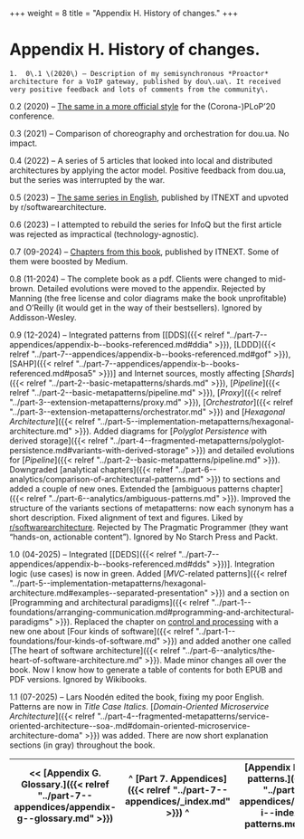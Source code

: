 +++
weight = 8
title = "Appendix H. History of changes."
+++

# Appendix H\. History of changes\.

    1.  0\.1 \(2020\) – Description of my semisynchronous *Proactor* architecture for a VoIP gateway, published by dou\.ua\. It received very positive feedback and lots of comments from the community\.


0\.2 \(2020\) – [The same in a more official style](http://www.hillside.net/plop/2020/papers/poltorak.pdf) for the \(Corona\-\)PLoP’20 conference\.

0\.3 \(2021\) – Comparison of choreography and orchestration for dou\.ua\. No impact\.

0\.4 \(2022\) – A series of 5 articles that looked into local and distributed architectures by applying the actor model\. Positive feedback from dou\.ua, but the series was interrupted by the war\.

0\.5 \(2023\) – [The same series in English](https://medium.com/itnext/introduction-to-software-architecture-with-actors-part-1-89de6000e0d3), published by ITNEXT and upvoted by r/softwarearchitecture\.

0\.6 \(2023\) – I attempted to rebuild the series for InfoQ but the first article was rejected as impractical \(technology\-agnostic\)\.

0\.7 \(09\-2024\) – [Chapters from this book](https://medium.com/itnext/the-list-of-architectural-metapatterns-ed64d8ba125d), published by ITNEXT\. Some of them were boosted by Medium\.

0\.8 \(11\-2024\) – The complete book as a pdf\. Clients were changed to mid\-brown\. Detailed evolutions were moved to the appendix\. Rejected by Manning \(the free license and color diagrams make the book unprofitable\) and O’Reilly \(it would get in the way of their bestsellers\)\. Ignored by Addisson\-Wesley\.

0\.9 \(12\-2024\) – Integrated patterns from \[[DDS]({{< relref "../part-7--appendices/appendix-b--books-referenced.md#ddia" >}}), [LDDD]({{< relref "../part-7--appendices/appendix-b--books-referenced.md#gof" >}}), [SAHP]({{< relref "../part-7--appendices/appendix-b--books-referenced.md#posa5" >}})\] and Internet sources, mostly affecting [*Shards*]({{< relref "../part-2--basic-metapatterns/shards.md" >}}), [*Pipeline*]({{< relref "../part-2--basic-metapatterns/pipeline.md" >}}), [*Proxy*]({{< relref "../part-3--extension-metapatterns/proxy.md" >}}), [*Orchestrator*]({{< relref "../part-3--extension-metapatterns/orchestrator.md" >}}) and [*Hexagonal Architecture*]({{< relref "../part-5--implementation-metapatterns/hexagonal-architecture.md" >}})\. Added diagrams for [*Polyglot Persistence* with derived storage]({{< relref "../part-4--fragmented-metapatterns/polyglot-persistence.md#variants-with-derived-storage" >}}) and detailed evolutions for [*Pipeline*]({{< relref "../part-2--basic-metapatterns/pipeline.md" >}})\. Downgraded [analytical chapters]({{< relref "../part-6--analytics/comparison-of-architectural-patterns.md" >}}) to sections and added a couple of new ones\. Extended the [ambiguous patterns chapter]({{< relref "../part-6--analytics/ambiguous-patterns.md" >}})\. Improved the structure of the variants sections of metapatterns: now each synonym has a short description\. Fixed alignment of text and figures\. Liked by [r/softwarearchitecture](https://www.reddit.com/r/softwarearchitecture/comments/1hi377v/free_book_architectural_metapatterns_the_pattern/)\. Rejected by The Pragmatic Programmer \(they want “hands\-on, actionable content”\)\. Ignored by No Starch Press and Packt\.

1\.0 \(04\-2025\) – Integrated \[[DEDS]({{< relref "../part-7--appendices/appendix-b--books-referenced.md#dds" >}})\]\. Integration logic \(use cases\) is now in green\. Added [*MVC*\-related patterns]({{< relref "../part-5--implementation-metapatterns/hexagonal-architecture.md#examples--separated-presentation" >}}) and a section on [Programming and architectural paradigms]({{< relref "../part-1--foundations/arranging-communication.md#programming-and-architectural-paradigms" >}})\. Replaced the chapter on [control and processing](https://medium.com/itnext/control-and-processing-software-9011fee8bc66) with a new one about [Four kinds of software]({{< relref "../part-1--foundations/four-kinds-of-software.md" >}}) and added another one called [The heart of software architecture]({{< relref "../part-6--analytics/the-heart-of-software-architecture.md" >}})\. Made minor changes all over the book\. Now I know how to generate a table of contents for both EPUB and PDF versions\. Ignored by Wikibooks\.

1\.1 \(07\-2025\) – Lars Noodén edited the book, fixing my poor English\. Patterns are now in *Title Case Italics*\. [*Domain\-Oriented Microservice Architecture*]({{< relref "../part-4--fragmented-metapatterns/service-oriented-architecture--soa-.md#domain-oriented-microservice-architecture-doma" >}}) was added\. There are now short explanation sections \(in gray\) throughout the book\.

| \<\< [Appendix G\. Glossary\.]({{< relref "../part-7--appendices/appendix-g--glossary.md" >}}) | ^ [Part 7\. Appendices]({{< relref "../part-7--appendices/_index.md" >}}) ^ | [Appendix I\. Index of patterns\.]({{< relref "../part-7--appendices/appendix-i--index-of-patterns.md" >}}) \>\> |
| --- | --- | --- |


